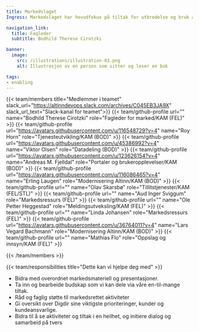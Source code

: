 ```yaml
---
title: Markedslaget
Ingress: Markedslaget har hovudfokus på tiltak for utbredelse og bruk av fellesløsningene. Andre fagavdelinger i Digdir kan også be om støtte fra markedslaget.

navigation_link:
  title: Fagleder
  subtitle: Bodhild Therese Cirotzki

banner:
  image:
    src: /illustrations/illustration-03.png
    alt: Illustrasjon av en person som sitter og leser en bok

tags:
- enabling
---
```


{{< team/members title="Medlemmer i teamet" slack_url="https://altinndevops.slack.com/archives/C045EB3JA9X" slack_url_text="Slack-kanal for teamet">}}
{{< team/github-profile url="" name="Bodhild Therese Cirotzki" role="Fagleder for marked/KAM (FEL)" >}}
{{< team/github-profile url="https://avatars.githubusercontent.com/u/116548729?v=4" name="Roy Horn" role="Tjenesteutvikling/KAM (BOD)" >}}
{{< team/github-profile url="https://avatars.githubusercontent.com/u/45386992?v=4" name="Viktor Olsen" role="Datadeling (BOD)" >}}
{{< team/github-profile url="https://avatars.githubusercontent.com/u/123626154?v=4" name="Andreas M. Fjelldal" role="Portaler og brukeropplevelser/KAM (BOD)" >}}
{{< team/github-profile url="https://avatars.githubusercontent.com/u/116086465?v=4" name="Erling Laugen" role="Modernisering Altinn/KAM (BOD)" >}}
{{< team/github-profile url="" name="Olav Skarsbø" role="Tillitstjenester/KAM (FEL/STL)" >}}
{{< team/github-profile url="" name="Aud Inger Sviggum" role="Markedsressurs (FEL)" >}}
{{< team/github-profile url="" name="Ole Petter Heggestad" role="Meldingsutveksling/KAM (FEL)" >}}
{{< team/github-profile url="" name="Linda Johansen" role="Markedsressurs (FEL)" >}}
{{< team/github-profile url="https://avatars.githubusercontent.com/u/36764011?v=4" name="Lars Vegard Bachmann" role="Modernisering Altinn/KAM (BOD)" >}}
{{< team/github-profile url="" name="Mathias Flo" role="Oppslag og innsyn/KAM (FEL)" >}}

{{< /team/members >}}

{{< team/responsibilities title="Dette kan vi hjelpe deg med" >}}

- Bidra med overordnet markedsmateriell og presentasjoner. 
- Ta inn og bearbeide budskap som vi kan dele via våre en-til-mange tiltak. 
- Råd og faglig støtte til markedsrettet aktiviteter 
- Gi oversikt over Digdir sine viktigste prioriteringer, kunder og kundeansvarlige. 
- Bidra til å se aktiviteter og tiltak i en heilhet, og initiere dialog og samarbeid på tvers
